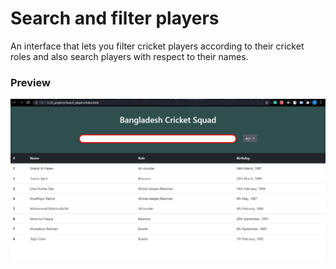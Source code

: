 # Search and filter players

An interface that lets you filter cricket players according to their cricket roles and also search players with respect to their names.

### Preview

<img src="https://github.com/pythonboy178/JS-projects/blob/master/Search_players/preview.JPG" width="850" alt='no-image'>
